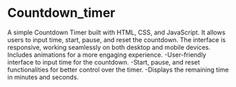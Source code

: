 # Countdown_timer
A simple Countdown Timer built with HTML, CSS, and JavaScript. It allows users to input time, start, pause, and reset the countdown. The interface is responsive, working seamlessly on both desktop and mobile devices. Includes animations for a more engaging experience.
-User-friendly interface to input time for the countdown.
-Start, pause, and reset functionalities for better control over the timer.
-Displays the remaining time in minutes and seconds.
